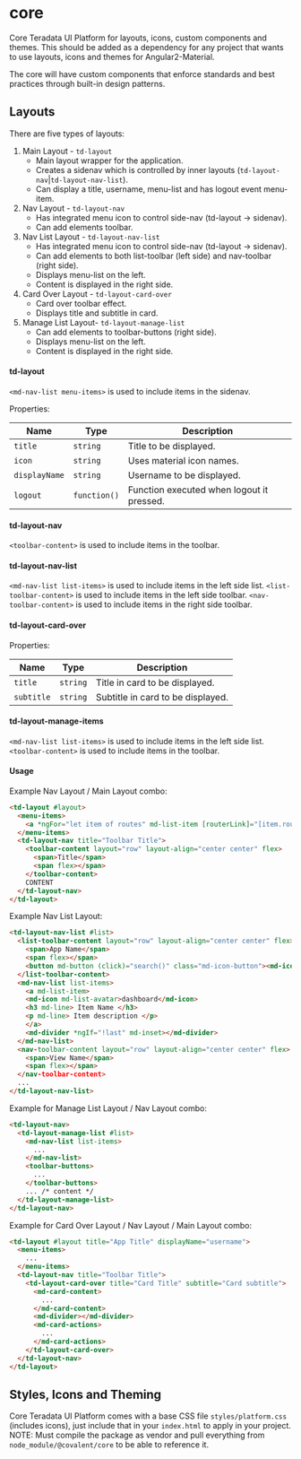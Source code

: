 # core

Core Teradata UI Platform for layouts, icons, custom components and themes. This should be added as a dependency for any project that wants to use layouts, icons and themes for Angular2-Material.

The core will have custom components that enforce standards and best practices through built-in design patterns.

## Layouts

There are five types of layouts:
 1. Main Layout - `td-layout`
    * Main layout wrapper for the application.
    * Creates a sidenav which is controlled by inner layouts (`td-layout-nav`|`td-layout-nav-list`).
    * Can display a title, username, menu-list and has logout event menu-item.
 2. Nav Layout - `td-layout-nav`
    * Has integrated menu icon to control side-nav (td-layout -> sidenav).
    * Can add elements toolbar.
 3. Nav List Layout - `td-layout-nav-list`
    * Has integrated menu icon to control side-nav (td-layout -> sidenav).
    * Can add elements to both list-toolbar (left side) and nav-toolbar (right side).
    * Displays menu-list on the left.
    * Content is displayed in the right side.
 4. Card Over Layout - `td-layout-card-over`
    * Card over toolbar effect.
    * Displays title and subtitle in card.
 5. Manage List Layout- `td-layout-manage-list`
    * Can add elements to toolbar-buttons (right side).
    * Displays menu-list on the left.
    * Content is displayed in the right side.

#### td-layout

`<md-nav-list menu-items>` is used to include items in the sidenav.

Properties:

| Name | Type | Description |
| --- | --- | --- |
| `title` | `string` | Title to be displayed.
| `icon` | `string` | Uses material icon names.
| `displayName` | `string` | Username to be displayed.
| `logout` | `function()` | Function executed when logout it pressed.

#### td-layout-nav

`<toolbar-content>` is used to include items in the toolbar.

#### td-layout-nav-list

`<md-nav-list list-items>` is used to include items in the left side list.
`<list-toolbar-content>` is used to include items in the left side toolbar.
`<nav-toolbar-content>` is used to include items in the right side toolbar.

#### td-layout-card-over

Properties:

| Name | Type | Description |
| --- | --- | --- |
| `title` | `string` | Title in card to be displayed.
| `subtitle` | `string` | Subtitle in card to be displayed.

#### td-layout-manage-items

`<md-nav-list list-items>` is used to include items in the left side list.
`<toolbar-content>` is used to include items in the toolbar.

#### Usage

Example Nav Layout / Main Layout combo:

```html
<td-layout #layout>
  <menu-items>
    <a *ngFor="let item of routes" md-list-item [routerLink]="[item.route]" (click)="layout.close()"><md-icon>{{item.icon}}</md-icon>{{item.title}}</a>
  </menu-items>
  <td-layout-nav title="Toolbar Title">
    <toolbar-content layout="row" layout-align="center center" flex>
      <span>Title</span>
      <span flex></span>
    </toolbar-content>
    CONTENT
  </td-layout-nav>
</td-layout>
```

Example Nav List Layout:

```html
<td-layout-nav-list #list>
  <list-toolbar-content layout="row" layout-align="center center" flex>
    <span>App Name</span>
    <span flex></span>
    <button md-button (click)="search()" class="md-icon-button"><md-icon class="md-24">search</md-icon></button>
  </list-toolbar-content>
  <md-nav-list list-items>
    <a md-list-item>
    <md-icon md-list-avatar>dashboard</md-icon>
    <h3 md-line> Item Name </h3>
    <p md-line> Item description </p>
    </a>
    <md-divider *ngIf="!last" md-inset></md-divider>
  </md-nav-list>
  <nav-toolbar-content layout="row" layout-align="center center" flex>
    <span>View Name</span>
    <span flex></span>
  </nav-toolbar-content>
  ...
</td-layout-nav-list>
```

Example for Manage List Layout / Nav Layout combo:

```html
<td-layout-nav>
  <td-layout-manage-list #list>
    <md-nav-list list-items>
      ...
    </md-nav-list>
    <toolbar-buttons>
      ...
    </toolbar-buttons>
    ... /* content */
  </td-layout-manage-list>
</td-layout-nav>
```

Example for Card Over Layout / Nav Layout / Main Layout combo:

```html
<td-layout #layout title="App Title" displayName="username">
  <menu-items>
    ...
  </menu-items>
  <td-layout-nav title="Toolbar Title">
    <td-layout-card-over title="Card Title" subtitle="Card subtitle">
      <md-card-content>
        ...
      </md-card-content>
      <md-divider></md-divider>
      <md-card-actions>
        ...
      </md-card-actions>
    </td-layout-card-over>
  </td-layout-nav>
</td-layout>
```

## Styles, Icons and Theming

Core Teradata UI Platform comes with a base CSS file `styles/platform.css` (includes icons), just include that in your `index.html` to apply in your project. 
NOTE: Must compile the package as vendor and pull everything from `node_module/@covalent/core` to be able to reference it.